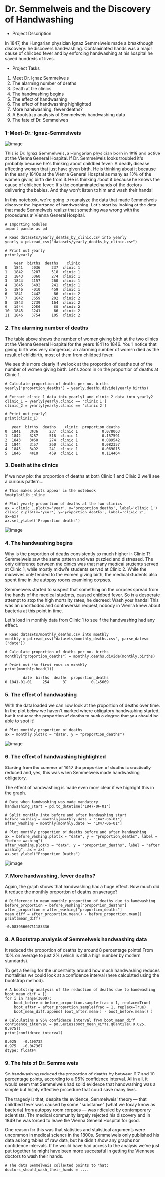 # Dr. Semmelweis and the Discovery of Handwashing
* Project Description

In 1847, the Hungarian physician Ignaz Semmelweis made a breakthough discovery: he discovers handwashing. Contaminated hands was a major cause of childbed fever and by enforcing handwashing at his hospital he saved hundreds of lives.

* Project Tasks
1. Meet Dr. Ignaz Semmelweis
2. The alarming number of deaths
3. Death at the clinics
4. The handwashing begins
5. The effect of handwashing
6. The effect of handwashing highlighted
7. More handwashing, fewer deaths?
8. A Bootstrap analysis of Semmelweis handwashing data
9. The fate of Dr. Semmelweis

### 1-Meet-Dr.-Ignaz-Semmelweis

![image](https://user-images.githubusercontent.com/95379146/165156396-197c9541-f3d4-4a2d-a799-07a2bdd7ec5e.png)

This is Dr. Ignaz Semmelweis, a Hungarian physician born in 1818 and active at the Vienna General Hospital. If Dr. Semmelweis looks troubled it's probably because he's thinking about childbed fever: A deadly disease affecting women that just have given birth. He is thinking about it because in the early 1840s at the Vienna General Hospital as many as 10% of the women giving birth die from it. He is thinking about it because he knows the cause of childbed fever: It's the contaminated hands of the doctors delivering the babies. And they won't listen to him and wash their hands!

In this notebook, we're going to reanalyze the data that made Semmelweis discover the importance of handwashing. Let's start by looking at the data that made Semmelweis realize that something was wrong with the procedures at Vienna General Hospital.

```
# Importing modules
import pandas as pd

# Read datasets/yearly_deaths_by_clinic.csv into yearly
yearly = pd.read_csv("datasets/yearly_deaths_by_clinic.csv")

# Print out yearly
print(yearly)
```
```
    year  births  deaths    clinic
0   1841    3036     237  clinic 1
1   1842    3287     518  clinic 1
2   1843    3060     274  clinic 1
3   1844    3157     260  clinic 1
4   1845    3492     241  clinic 1
5   1846    4010     459  clinic 1
6   1841    2442      86  clinic 2
7   1842    2659     202  clinic 2
8   1843    2739     164  clinic 2
9   1844    2956      68  clinic 2
10  1845    3241      66  clinic 2
11  1846    3754     105  clinic 2
```
### 2. The alarming number of deaths
The table above shows the number of women giving birth at the two clinics at the Vienna General Hospital for the years 1841 to 1846. You'll notice that giving birth was very dangerous; an alarming number of women died as the result of childbirth, most of them from childbed fever.

We see this more clearly if we look at the proportion of deaths out of the number of women giving birth. Let's zoom in on the proportion of deaths at Clinic 1.
```
# Calculate proportion of deaths per no. births
yearly['proportion_deaths'] = yearly.deaths.divide(yearly.births)

# Extract clinic 1 data into yearly1 and clinic 2 data into yearly2
clinic_1 = yearly[yearly.clinic == 'clinic 1']
clinic_2 = yearly[yearly.clinic == 'clinic 2']

# Print out yearly1
print(clinic_1)
```
```
   year  births  deaths    clinic  proportion_deaths
0  1841    3036     237  clinic 1           0.078063
1  1842    3287     518  clinic 1           0.157591
2  1843    3060     274  clinic 1           0.089542
3  1844    3157     260  clinic 1           0.082357
4  1845    3492     241  clinic 1           0.069015
5  1846    4010     459  clinic 1           0.114464
```
### 3. Death at the clinics
If we now plot the proportion of deaths at both Clinic 1 and Clinic 2 we'll see a curious pattern…
```
# This makes plots appear in the notebook
%matplotlib inline

# Plot yearly proportion of deaths at the two clinics
ax = clinic_1.plot(x='year', y='proportion_deaths', label='clinic 1')
clinic_2.plot(x='year', y='proportion_deaths', label='clinic 2', ax=ax)
ax.set_ylabel('Proportion deaths')
```
![image](https://user-images.githubusercontent.com/95379146/165157128-48abddb3-19ae-4e23-af7f-cc1ad0727ed2.png)


### 4. The handwashing begins
Why is the proportion of deaths consistently so much higher in Clinic 1? Semmelweis saw the same pattern and was puzzled and distressed. The only difference between the clinics was that many medical students served at Clinic 1, while mostly midwife students served at Clinic 2. While the midwives only tended to the women giving birth, the medical students also spent time in the autopsy rooms examining corpses.

Semmelweis started to suspect that something on the corpses spread from the hands of the medical students, caused childbed fever. So in a desperate attempt to stop the high mortality rates, he decreed: Wash your hands! This was an unorthodox and controversial request, nobody in Vienna knew about bacteria at this point in time.

Let's load in monthly data from Clinic 1 to see if the handwashing had any effect.
```
# Read datasets/monthly_deaths.csv into monthly
monthly = pd.read_csv("datasets/monthly_deaths.csv", parse_dates=["date"])

# Calculate proportion of deaths per no. births
monthly["proportion_deaths"] = monthly.deaths.divide(monthly.births)

# Print out the first rows in monthly
print(monthly.head(1))
```
```
        date  births  deaths  proportion_deaths
0 1841-01-01     254      37           0.145669
```
### 5. The effect of handwashing
With the data loaded we can now look at the proportion of deaths over time. In the plot below we haven't marked where obligatory handwashing started, but it reduced the proportion of deaths to such a degree that you should be able to spot it!
```
# Plot monthly proportion of deaths
ax = monthly.plot(x = "date", y = "proportion_deaths")
```
![image](https://user-images.githubusercontent.com/95379146/165157417-a9512254-b2ce-43df-85b6-c635dd61cdf9.png)

### 6. The effect of handwashing highlighted
Starting from the summer of 1847 the proportion of deaths is drastically reduced and, yes, this was when Semmelweis made handwashing obligatory.

The effect of handwashing is made even more clear if we highlight this in the graph.
```
# Date when handwashing was made mandatory
handwashing_start = pd.to_datetime('1847-06-01')

# Split monthly into before and after handwashing_start
before_washing = monthly[monthly.date < "1847-06-01"]
after_washing = monthly[monthly.date >= "1847-06-01"]

# Plot monthly proportion of deaths before and after handwashing
ax = before_washing.plot(x = "date", y = "proportion_deaths", label = "before washing")
after_washing.plot(x = "date", y = "proportion_deaths", label = "after washing", ax = ax)
ax.set_ylabel("Proportion Deaths")
```
![image](https://user-images.githubusercontent.com/95379146/165157540-aac72e64-7532-40bd-9c76-8cc12369d932.png)


### 7. More handwashing, fewer deaths?
Again, the graph shows that handwashing had a huge effect. How much did it reduce the monthly proportion of deaths on average?
```
# Difference in mean monthly proportion of deaths due to handwashing
before_proportion = before_washing["proportion_deaths"]
after_proportion = after_washing["proportion_deaths"]
mean_diff = after_proportion.mean() - before_proportion.mean()
print(mean_diff)
```
```
-0.08395660751183336
```
### 8. A Bootstrap analysis of Semmelweis handwashing data
It reduced the proportion of deaths by around 8 percentage points! From 10% on average to just 2% (which is still a high number by modern standards).

To get a feeling for the uncertainty around how much handwashing reduces mortalities we could look at a confidence interval (here calculated using the bootstrap method).
```
# A bootstrap analysis of the reduction of deaths due to handwashing
boot_mean_diff = []
for i in range(3000):
    boot_before = before_proportion.sample(frac = 1, replace=True)
    boot_after = after_proportion.sample(frac = 1, replace=True)
    boot_mean_diff.append( boot_after.mean() - boot_before.mean() )

# Calculating a 95% confidence interval from boot_mean_diff 
confidence_interval = pd.Series(boot_mean_diff).quantile([0.025, 0.975])
print(confidence_interval)
```
```
0.025   -0.100732
0.975   -0.067367
dtype: float64
```
### 9. The fate of Dr. Semmelweis
So handwashing reduced the proportion of deaths by between 6.7 and 10 percentage points, according to a 95% confidence interval. All in all, it would seem that Semmelweis had solid evidence that handwashing was a simple but highly effective procedure that could save many lives.

The tragedy is that, despite the evidence, Semmelweis' theory — that childbed fever was caused by some "substance" (what we today know as bacteria) from autopsy room corpses — was ridiculed by contemporary scientists. The medical community largely rejected his discovery and in 1849 he was forced to leave the Vienna General Hospital for good.

One reason for this was that statistics and statistical arguments were uncommon in medical science in the 1800s. Semmelweis only published his data as long tables of raw data, but he didn't show any graphs nor confidence intervals. If he would have had access to the analysis we've just put together he might have been more successful in getting the Viennese doctors to wash their hands.

```
# The data Semmelweis collected points to that:
doctors_should_wash_their_hands = ....
```
